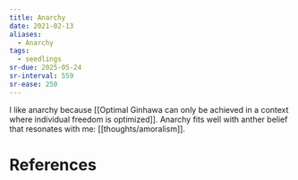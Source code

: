 ```yaml
---
title: Anarchy
date: 2021-02-13
aliases:
  - Anarchy
tags:
  - seedlings
sr-due: 2025-05-24
sr-interval: 559
sr-ease: 250
---
```

I like anarchy because [[Optimal Ginhawa can only be achieved in a context where individual freedom is optimized]]. Anarchy fits well with anther belief that resonates with me: [[thoughts/amoralism]].

# References
